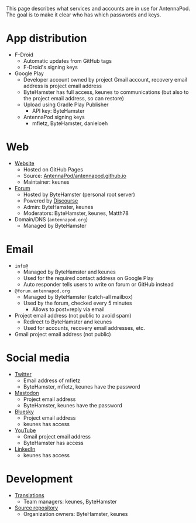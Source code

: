 This page describes what services and accounts are in use for AntennaPod. The goal is to make it clear who has which passwords and keys.

# App distribution
- F-Droid
  - Automatic updates from GitHub tags
  - F-Droid's signing keys
- Google Play
  - Developer account owned by project Gmail account, recovery email address is project email address
  - ByteHamster has full access, keunes to communications (but also to the project email address, so can restore)
  - Upload using Gradle Play Publisher
    - API key: ByteHamster
  - AntennaPod signing keys
    - mfietz, ByteHamster, danieloeh

# Web
- [Website](https://antennapod.org)
  - Hosted on GitHub Pages
  - Source: [AntennaPod/antennapod.github.io](https://github.com/AntennaPod/antennapod.github.io)
  - Maintainer: keunes
- [Forum](https://forum.antennapod.org)
  - Hosted by ByteHamster (personal root server)
  - Powered by [Discourse](https://github.com/discourse/discourse)
  - Admin: ByteHamster, keunes
  - Moderators: ByteHamster, keunes, Matth78
- Domain/DNS (`antennapod.org`)
  - Managed by ByteHamster

# Email
- `info@`
  - Managed by ByteHamster and keunes
  - Used for the required contact address on Google Play
  - Auto responder tells users to write on forum or GitHub instead
- `@forum.antennapod.org`
  - Managed by ByteHamster (catch-all mailbox)
  - Used by the forum, checked every 5 minutes
    - Allows to post+reply via email
- Project email address (not public to avoid spam)
  - Redirect to ByteHamster and keunes
  - Used for accounts, recovery email addresses, etc.
- Gmail project email address (not public)

# Social media
- [Twitter](https://twitter.com/antennapod)
  - Email address of mfietz
  - ByteHamster, mfietz, keunes have the password
- [Mastodon](https://fosstodon.org/@antennapod)
  - Project email address
  - ByteHamster, keunes have the password
- [Bluesky](https://bsky.app/profile/AntennaPod.org)
  - Project email address
  - keunes has access
- [YouTube](https://www.youtube.com/@antennapod-app)
  - Gmail project email address
  - ByteHamster has access
- [LinkedIn](https://www.linkedin.com/company/antennapod)
  - keunes has access

# Development
- [Translations](https://hosted.weblate.org/projects/antennapod/)
  - Team managers: keunes, ByteHamster
- [Source repository](https://github.com/AntennaPod)
  - Organization owners: ByteHamster, keunes
